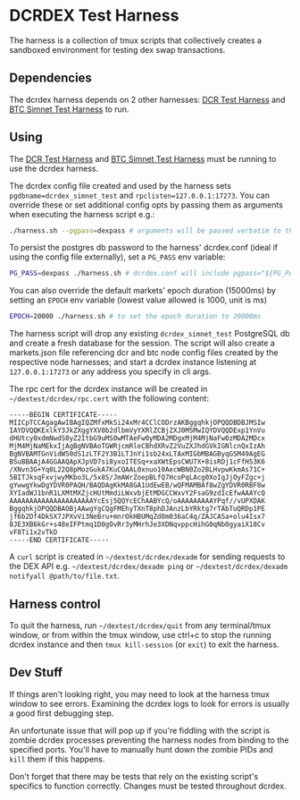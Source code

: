 # DCRDEX Test Harness

The harness is a collection of tmux scripts that collectively creates a
sandboxed environment for testing dex swap transactions.

## Dependencies

The dcrdex harness depends on 2 other harnesses: [DCR Test Harness](../dcr/README.md)
and [BTC Simnet Test Harness](../btc/README.md) to run.

## Using

The [DCR Test Harness](../dcr/README.md) and [BTC Simnet Test Harness](../btc/README.md)
must be running to use the dcrdex harness.

The dcrdex config file created and used by the harness sets
`pgdbname=dcrdex_simnet_test` and `rpclisten=127.0.0.1:17273`.
You can override these or set additional config opts by passing them as
arguments when executing the harness script e.g.:

```sh
./harness.sh --pgpass=dexpass # arguments will be passed verbatim to the dcrdex cmd
```

To persist the postgres db password to the harness' dcrdex.conf (ideal if using
the config file externally), set a `PG_PASS` env variable:

```sh
PG_PASS=dexpass ./harness.sh # dcrdex.conf will include pgpass="${PG_PASS}"
```

You can also override the default markets' epoch duration (15000ms) by setting
an `EPOCH` env variable (lowest value allowed is 1000, unit is ms)

```sh
EPOCH=20000 ./harness.sh # to set the epoch duration to 20000ms
```

The harness script will drop any existing `dcrdex_simnet_test` PostgreSQL db
and create a fresh database for the session. The script will also create a
markets.json file referencing dcr and btc node config files created by the
respective node harnesses; and start a dcrdex instance listening at
`127.0.0.1:17273` or any address you specify in cli args.

The rpc cert for the dcrdex instance will be created in `~/dextest/dcrdex/rpc.cert`
with the following content:

```
-----BEGIN CERTIFICATE-----
MIICpTCCAgagAwIBAgIQZMfxMkSi24xMr4CClCODrzAKBggqhkjOPQQDBDBJMSIw
IAYDVQQKExlkY3JkZXggYXV0b2dlbmVyYXRlZCBjZXJ0MSMwIQYDVQQDExp1YnVu
dHUtcy0xdmNwdS0yZ2ItbG9uMS0wMTAeFw0yMDA2MDgxMjM4MjNaFw0zMDA2MDcx
MjM4MjNaMEkxIjAgBgNVBAoTGWRjcmRleCBhdXRvZ2VuZXJhdGVkIGNlcnQxIzAh
BgNVBAMTGnVidW50dS1zLTF2Y3B1LTJnYi1sb24xLTAxMIGbMBAGByqGSM49AgEG
BSuBBAAjA4GGAAQApXJpVD7si8yxoITESq+xaXWtEpsCWU7X+8isRDj1cFfH53K6
/XNvn3G+Yq0L22Q8pMozGukA7KuCQAAL0xnuo10AecWBN0Zo2BLHvpwKkmAs71C+
5BITJksqFxvjwyMKbo3L/5x8S/JmAWrZoepBLfQ7HcoPqLAcg0XoIgJjOyFZgc+j
gYwwgYkwDgYDVR0PAQH/BAQDAgKkMA8GA1UdEwEB/wQFMAMBAf8wZgYDVR0RBF8w
XYIadWJ1bnR1LXMtMXZjcHUtMmdiLWxvbjEtMDGCCWxvY2FsaG9zdIcEfwAAAYcQ
AAAAAAAAAAAAAAAAAAAAAYcEsj5QQYcEChAABYcQ/oAAAAAAAAAYPqf//vUPXDAK
BggqhkjOPQQDBAOBjAAwgYgCQgFMEhyTXnT8phDJAnzLbYRktg7rTAbTuQRDp1PE
jf6b2Df4DkSX7JPXvVi3NeBru+mnrOkHBUMqZd0m036aC4q/ZAJCASa+olu4Isx7
8JE3XB6kGr+s48eIFPtmq1D0gOvRr3yMHrhJe3XDNqvppcHihG0qNb0gyaiX18Cv
vF8Ti1x2vTkD
-----END CERTIFICATE-----
```

A `curl` script is created in `~/dextest/dcrdex/dexadm` for sending requests to
the DEX API e.g. `~/dextest/dcrdex/dexadm ping` or
`~/dextest/dcrdex/dexadm notifyall @path/to/file.txt`.

## Harness control

To quit the harness, run `~/dextest/dcrdex/quit` from any terminal/tmux window,
or from within the tmux window, use ctrl+c to stop the running dcrdex instance
and then `tmux kill-session` (or `exit`) to exit the harness.

## Dev Stuff

If things aren't looking right, you may need to look at the harness tmux window
to see errors. Examining the dcrdex logs to look for errors is usually a good
first debugging step.

An unfortunate issue that will pop up if you're fiddling with the script is
zombie dcrdex processes preventing the harness nodes from binding to the
specified ports. You'll have to manually hunt down the zombie PIDs and `kill`
them if this happens.

Don't forget that there may be tests that rely on the existing script's
specifics to function correctly. Changes must be tested throughout dcrdex.
